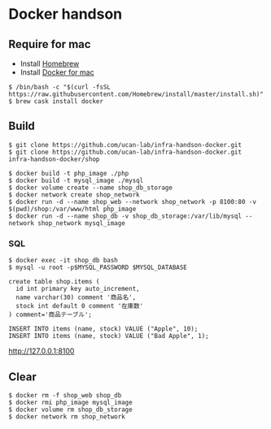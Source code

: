 # Docker handson

## Require for mac

- Install [Homebrew](https://brew.sh/index_ja)
- Install [Docker for mac](https://docs.docker.com/docker-for-mac)

```
$ /bin/bash -c "$(curl -fsSL https://raw.githubusercontent.com/Homebrew/install/master/install.sh)"
$ brew cask install docker
```

## Build

```
$ git clone https://github.com/ucan-lab/infra-handson-docker.git
$ git clone https://github.com/ucan-lab/infra-handson-docker.git infra-handson-docker/shop

$ docker build -t php_image ./php
$ docker build -t mysql_image ./mysql
$ docker volume create --name shop_db_storage
$ docker network create shop_network
$ docker run -d --name shop_web --network shop_network -p 8100:80 -v $(pwd)/shop:/var/www/html php_image
$ docker run -d --name shop_db -v shop_db_storage:/var/lib/mysql --network shop_network mysql_image
```

### SQL

```
$ docker exec -it shop_db bash
$ mysql -u root -p$MYSQL_PASSWORD $MYSQL_DATABASE

create table shop.items (
  id int primary key auto_increment,
  name varchar(30) comment '商品名',
  stock int default 0 comment '在庫数'
) comment='商品テーブル';

INSERT INTO items (name, stock) VALUE ("Apple", 10);
INSERT INTO items (name, stock) VALUE ("Bad Apple", 1);
```

http://127.0.0.1:8100

## Clear

```
$ docker rm -f shop_web shop_db
$ docker rmi php_image mysql_image
$ docker volume rm shop_db_storage
$ docker network rm shop_network
```
